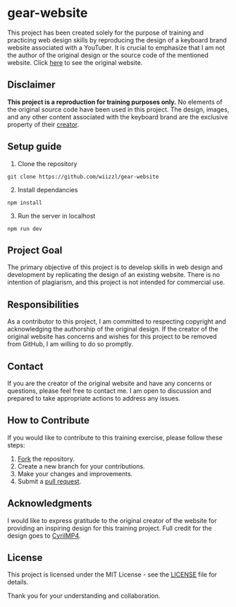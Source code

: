 # gear-website
This project has been created solely for the purpose of training and practicing web design skills by reproducing the design of a keyboard brand website associated with a YouTuber. It is crucial to emphasize that I am not the author of the original design or the source code of the mentioned website. Click [here](https://tryhard-gear.com/) to see the original website.

## Disclaimer

**This project is a reproduction for training purposes only.** No elements of the original source code have been used in this project. The design, images, and any other content associated with the keyboard brand are the exclusive property of their [creator](https://www.youtube.com/@CYRILmp4).

## Setup guide

1. Clone the repository

```
git clone https://github.com/wiizzl/gear-website
```

2. Install dependancies

```
npm install
``` 

3. Run the server in localhost


```
npm run dev
```

## Project Goal

The primary objective of this project is to develop skills in web design and development by replicating the design of an existing website. There is no intention of plagiarism, and this project is not intended for commercial use.

## Responsibilities

As a contributor to this project, I am committed to respecting copyright and acknowledging the authorship of the original design. If the creator of the original website has concerns and wishes for this project to be removed from GitHub, I am willing to do so promptly.

## Contact

If you are the creator of the original website and have any concerns or questions, please feel free to contact me. I am open to discussion and prepared to take appropriate actions to address any issues.

## How to Contribute

If you would like to contribute to this training exercise, please follow these steps:

1. [Fork](https://github.com/wiizzl/gear-website/fork) the repository.
2. Create a new branch for your contributions.
3. Make your changes and improvements.
4. Submit a [pull request](https://github.com/wiizzl/gear-website/pulls).

## Acknowledgments

I would like to express gratitude to the original creator of the website for providing an inspiring design for this training project. Full credit for the design goes to [CyrilMP4](https://www.youtube.com/@CYRILmp4).

## License

This project is licensed under the MIT License - see the [LICENSE](LICENSE) file for details.

Thank you for your understanding and collaboration.